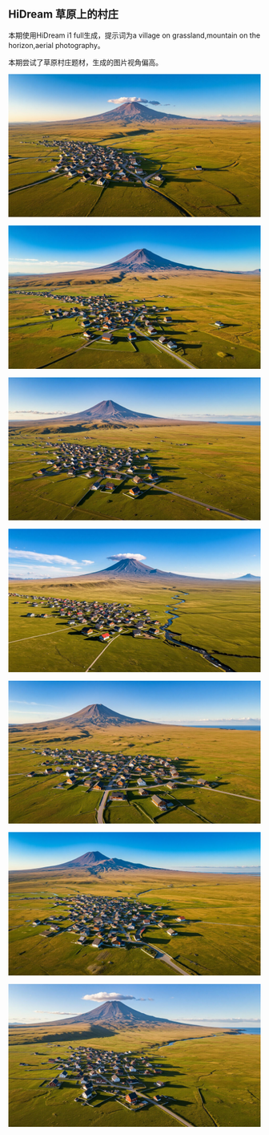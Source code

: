 ## HiDream 草原上的村庄

本期使用HiDream i1 full生成，提示词为a village on grassland,mountain on the horizon,aerial photography。

本期尝试了草原村庄题材，生成的图片视角偏高。

![ComfyUI_00061_.jpg](https://github.com/Willian7004/media-blog/blob/main/files/202505/2025052508/ComfyUI_00061_.jpg?raw=true)

![ComfyUI_00062_.jpg](https://github.com/Willian7004/media-blog/blob/main/files/202505/2025052508/ComfyUI_00062_.jpg?raw=true)

![ComfyUI_00064_.jpg](https://github.com/Willian7004/media-blog/blob/main/files/202505/2025052508/ComfyUI_00064_.jpg?raw=true)

![ComfyUI_00066_.jpg](https://github.com/Willian7004/media-blog/blob/main/files/202505/2025052508/ComfyUI_00066_.jpg?raw=true)

![ComfyUI_00067_.jpg](https://github.com/Willian7004/media-blog/blob/main/files/202505/2025052508/ComfyUI_00067_.jpg?raw=true)

![ComfyUI_00068_.jpg](https://github.com/Willian7004/media-blog/blob/main/files/202505/2025052508/ComfyUI_00068_.jpg?raw=true)

![ComfyUI_00070_.jpg](https://github.com/Willian7004/media-blog/blob/main/files/202505/2025052508/ComfyUI_00070_.jpg?raw=true)